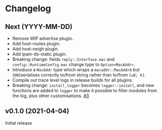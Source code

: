 # Changelog

## Next (YYYY-MM-DD)

- Remove WIP advertise plugin.
- Add host-routes plugin.
- Add host-neigh plugin.
- Add ipam-ds-static plugin.
- Breaking change: fields `reply::Interface.mac` and `config::RuntimeConfig.mac`
  change type to `Option<MacAddr>`.
- Introduce a `MacAddr` type which wraps a `macaddr::MacAddr6` but
  (de)serialises correctly to/from string rather than to/from `[u8; 6]`.
- Compile out trace level logs in release builds for all plugins.
- Breaking change: `install_logger` becomes `logger::install`, and new functions
  are added to `logger` to make it possible to filter modules from the log, plus
  other customisations. [#3](https://github.com/passcod/cni-plugins/issues/3)

## v0.1.0 (2021-04-04)

Initial release
